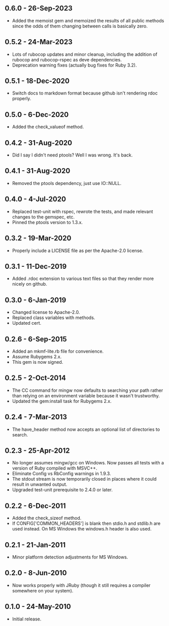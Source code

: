 ## 0.6.0 - 26-Sep-2023
* Added the memoist gem and memoized the results of all public methods since
  the odds of them changing between calls is basically zero.

## 0.5.2 - 24-Mar-2023
* Lots of rubocop updates and minor cleanup, including the addition of
  rubocop and rubocop-rspec as deve dependencies.
* Deprecation warning fixes (actually bug fixes for Ruby 3.2).

## 0.5.1 - 18-Dec-2020
* Switch docs to markdown format because github isn't rendering rdoc properly.

## 0.5.0 - 6-Dec-2020
* Added the check_valueof method.

## 0.4.2 - 31-Aug-2020
* Did I say I didn't need ptools? Well I was wrong. It's back.

## 0.4.1 - 31-Aug-2020
* Removed the ptools dependency, just use IO::NULL.

## 0.4.0 - 4-Jul-2020
* Replaced test-unit with rspec, rewrote the tests, and made relevant
  changes to the gemspec, etc.
* Pinned the ptools version to 1.3.x.

## 0.3.2 - 19-Mar-2020
* Properly include a LICENSE file as per the Apache-2.0 license.

## 0.3.1 - 11-Dec-2019
* Added .rdoc extension to various text files so that they render more nicely
  on github.

## 0.3.0 - 6-Jan-2019
* Changed license to Apache-2.0.
* Replaced class variables with methods.
* Updated cert.

## 0.2.6 - 6-Sep-2015
* Added an mkmf-lite.rb file for convenience.
* Assume Rubygems 2.x.
* This gem is now signed.

## 0.2.5 - 2-Oct-2014
* The CC command for mingw now defaults to searching your path rather than
  relying on an environment variable because it wasn't trustworthy.
* Updated the gem:install task for Rubygems 2.x.

## 0.2.4 - 7-Mar-2013
* The have_header method now accepts an optional list of directories to search.

## 0.2.3 - 25-Apr-2012
* No longer assumes mingw/gcc on Windows. Now passes all tests with a
  version of Ruby compiled with MSVC++.
* Eliminate Config vs RbConfig warnings in 1.9.3.
* The stdout stream is now temporarily closed in places where it could
  result in unwanted output.
* Upgraded test-unit prerequisite to 2.4.0 or later.

## 0.2.2 - 6-Dec-2011
* Added the check_sizeof method.
* If CONFIG['COMMON_HEADERS'] is blank then stdio.h and stdlib.h are
  used instead. On MS Windows the windows.h header is also used.

## 0.2.1 - 21-Jan-2011
* Minor platform detection adjustments for MS Windows.

## 0.2.0 - 8-Jun-2010
* Now works properly with JRuby (though it still requires a compiler
  somewhere on your system).

## 0.1.0 - 24-May-2010
* Initial release.
